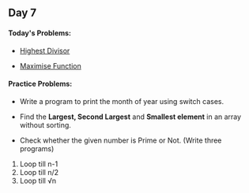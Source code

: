## Day 7

#### Today's Problems:

* [Highest Divisor](https://www.codechef.com/FEB21C/problems/HDIVISR)

* [Maximise Function](https://www.codechef.com/FEB21C/problems/MAXFUN)


#### Practice Problems:

* Write a program to print the month of year using switch cases.

* Find the **Largest, Second Largest** and **Smallest element** in an array without sorting.

* Check whether the given number is Prime or Not.
(Write three programs)
 1. Loop till n-1
 2. Loop till n/2
 3. Loop till √n
